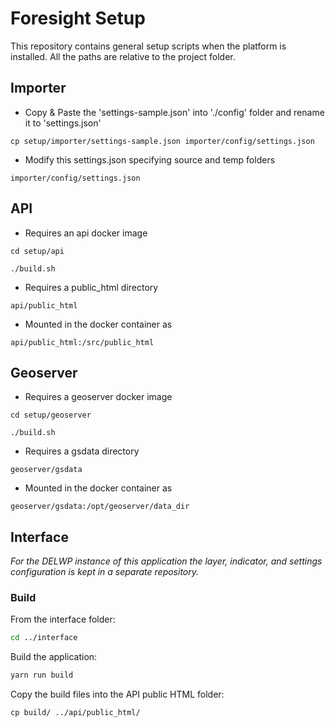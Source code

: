 # Foresight Setup

This repository contains general setup scripts when the platform is installed.
All the paths are relative to the project folder.


## Importer

- Copy & Paste the 'settings-sample.json' into './config' folder and rename it to 'settings.json'

`cp setup/importer/settings-sample.json importer/config/settings.json`

- Modify this settings.json specifying source and temp folders

`importer/config/settings.json`


## API

- Requires an api docker image

`cd setup/api`

`./build.sh`

- Requires a public_html directory

`api/public_html`

- Mounted in the docker container as

`api/public_html:/src/public_html`


## Geoserver

- Requires a geoserver docker image

`cd setup/geoserver`

`./build.sh`

- Requires a gsdata directory

`geoserver/gsdata`

- Mounted in the docker container as

`geoserver/gsdata:/opt/geoserver/data_dir`

## Interface

_For the DELWP instance of this application the layer, indicator, and settings configuration is kept in a separate repository._

### Build

From the interface folder:

```sh
cd ../interface
```

Build the application:

```sh
yarn run build
```

Copy the build files into the API public HTML folder:

```
cp build/ ../api/public_html/
```
